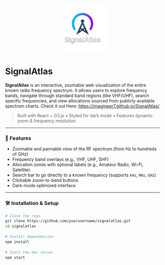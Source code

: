 <p align="center">
  <img src="public/logo.png" alt="SignalAtlas Logo" width="160"/>
</p>

# SignalAtlas

**SignalAtlas** is an interactive, zoomable web visualization of the entire known radio frequency spectrum. It allows users to explore frequency bands, navigate through standard band regions (like VHF/UHF), search specific frequencies, and view allocations sourced from publicly available spectrum charts.
Check it out Here: https://imagineer7.github.io/SignalAtlas/

> Built with React + D3.js • Styled for dark mode • Features dynamic zoom & frequency resolution

---

### 🚀 Features

- Zoomable and pannable view of the RF spectrum (from Hz to hundreds of GHz)
- Frequency band overlays (e.g., VHF, UHF, SHF)
- Allocation zones with optional labels (e.g., Amateur Radio, Wi-Fi, Satellite)
- Search bar to go directly to a known frequency (supports `kHz`, `MHz`, `GHz`)
- Clickable zoom-to-band buttons
- Dark-mode optimized interface

---

### 🛠️ Installation & Setup

```bash
# Clone the repo
git clone https://github.com/yourusername/signalatlas.git
cd signalatlas

# Install dependencies
npm install

# Start the dev server
npm start

